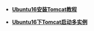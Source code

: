 

+ <a href="https://www.linuxidc.com/Linux/2017-06/144809.htm">**Ubuntu16安装Tomcat教程**</a>

+ <a href="https://blog.csdn.net/fangyanyi/article/details/52173871">**Ubuntu16下Tomcat启动多实例**</a>
